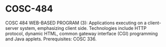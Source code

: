 # COSC-484
COSC 484 WEB-BASED PROGRAM (3): Applications executing on a client-server system, emphasizing client side. Technologies include HTTP protocol, dynamic HTML, common gateway interface (CGI) programming and Java applets. Prerequisites: COSC 336.
